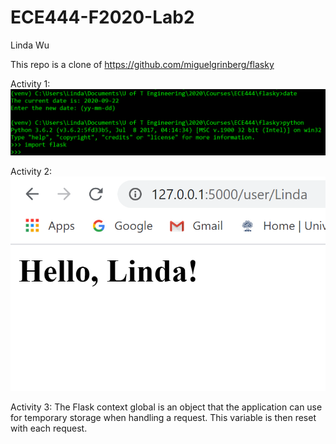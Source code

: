 # ECE444-F2020-Lab2
Linda Wu

This repo is a clone of https://github.com/miguelgrinberg/flasky

Activity 1:
![Activity 1](Activity1.PNG)

Activity 2:
![Activity 2](Activity2.PNG)

Activity 3:
The Flask context global is an object that the application can use for temporary storage when handling a request. This variable is then reset with each request.
